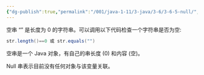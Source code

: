 ```yaml
---
{"dg-publish":true,"permalink":"/001/java-1-11/3-java/3-6/3-6-5-null/","created":"2024-04-15T15:58:02.086+08:00","updated":"2024-06-01T10:43:46.367+08:00"}
---
```


空串 “” 是长度为 0 的字符串。可以调用以下代码检查一个字符串是否为空:

```java
str.length()==0 或 str.equals("")
```

空串是一个 Java 对象，有自己的串长度 (0) 和内容 (空)。

Null 串表示目前没有任何对象与该变量关联。